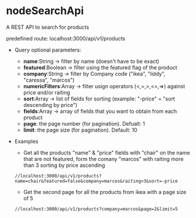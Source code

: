 # nodeSearchApi

A REST API to search for products

predefined route: localhost:3000/api/v1/products

- Query optional parameters:

  - **name**:String -> filter by name (doesn't have to be exact)
  - **featured**:Boolean -> filter using the featured flag of the product
  - **company**:String -> filter by Company code ("ikea", "liddy", "caressa", "marcos")
  - **numericFilters**:Array -> filter usign operators (<,=,>,<=,=>) against price and/or raiting
  - **sort**:Array -> list of fields for sorting (example: "-price" = "sort descending by price")
  - **fields**:Array -> array of fields that you want to obtain from each product
  - **page**: the page number (for pagination). Defualt: 1
  - **limit**: the page size (for pagination). Default: 10

- Examples
  - Get all the products "name" & "price" fields with "chair" on the name that are not featured, form the comany "marcos" with raiting more than 3 sorting by price ascending
  ```
  //localhost:3000/api/v1/products?name=chair&featured=false&company=marcos&raiting>3&sort=-price
  ```
  - Get the second page for all the products from ikea with a page size of 5
  ```
  //localhost:3000/api/v1/products?company=marcos&page=2&limit=5
  ```

